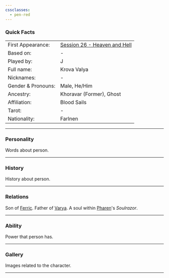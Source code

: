 ```yaml
---
cssclasses:
  - pen-red
---
```

### Quick Facts

|                    |                                                                                                 |
| ------------------ | ----------------------------------------------------------------------------------------------- |
| First Appearance:  | [Session 26 - Heaven and Hell](../../Session%20Notes/Session%2026%20-%20Heaven%20and%20Hell%5C) |
| Based on:          | -                                                                                               |
| Played by:         | J                                                                                               |
| Full name:         | Krova Valya                                                                                     |
| Nicknames:         | -                                                                                               |
| Gender & Pronouns: | Male, He/Him                                                                                    |
| Ancestry:          | Khoravar (Former), Ghost                                                                        |
| Affiliation:       | Blood Sails                                                                                     |
| Tarot:             | -                                                                                               |
| Nationality:       | Farlnen                                                                                         |
***
### Personality
Words about person.

***
### History
History about person.

***
### Relations
Son of [Ferric](Ferric.md).
Father of [Varya](Varya.md).
A soul within [Pharen](../Pharen.md)'s *Soulrazor*.

***
### Ability
Power that person has.

***
### Gallery
Images related to the character.

***
